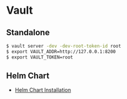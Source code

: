 # Vault

## Standalone

```bash
$ vault server -dev -dev-root-token-id root
$ export VAULT_ADDR=http://127.0.0.1:8200
$ export VAULT_TOKEN=root
```

## Helm Chart

* [Helm Chart Installation](Helm.md)